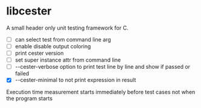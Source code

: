 # libcester
A small header only unit testing framework for C.


 - [ ] can select test from command line arg
 - [ ] enable disable output coloring
 - [ ] print cester version 
 - [ ] set super instance attr from command line
 - [ ] --cester-verbose option to print test line by line and show if passed or failed
 - [x] --cester-minimal to not print expression in result
 
Execution time measurement starts immediately before test cases not when the program 
starts